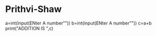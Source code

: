 # Prithvi-Shaw

a=int(input(ENter A number""))
b=int(input(ENter A number""))
c=a+b
print("ADDITION IS ",c)
